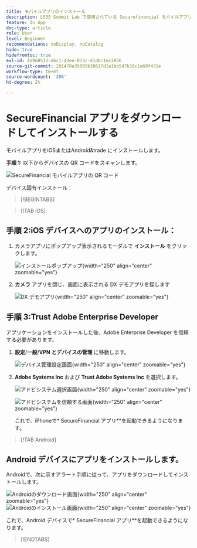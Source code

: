 ```yaml
---
title: モバイルアプリのインストール
description: L535 Summit Lab で使用されている Securefinancial モバイルアプリをインストールする方法を説明します。
feature: In App
doc-type: article
role: User
level: Beginner
recommendations: noDisplay, noCatalog
hide: true
hidefromtoc: true
exl-id: 4e968512-ebc1-42ee-873c-41d6c1ec3056
source-git-commit: 201470e35095b38617d1a1bb5d7b16c1e60f431e
workflow-type: tm+mt
source-wordcount: '206'
ht-degree: 2%

---
```


# SecureFinancial アプリをダウンロードしてインストールする

モバイルアプリをiOSまたはAndroid&amp;trade にインストールします。

**手順 1:** 以下からデバイスの QR コードをスキャンします。

![SecureFinancial モバイルアプリの QR コード ](/help/summit-labs/summit-lab-2024-lab-assets/assets/dx-demo-app-qr-codes.png)

デバイス固有インストール：

>[!BEGINTABS]

>[!TAB iOS]

## 手順 2:iOS デバイスへのアプリのインストール：

1. カメラアプリにポップアップ表示されるモーダルで **インストール** をクリックします。

   ![ インストールポップアップ ](/help/summit-labs/summit-lab-2024-lab-assets/assets/install_popup.png){width="250" align="center" zoomable="yes"}

2. **カメラ** アプリを閉じ、画面に表示される DX デモアプリを探します

   ![DX デモアプリ ](/help/summit-labs/summit-lab-2024-lab-assets/assets/dx_demo_on_ios_screen.png){width="250" align="center" zoomable="yes"}


## 手順 3:Trust Adobe Enterprise Developer

アプリケーションをインストールした後、Adobe Enterprise Developer を信頼する必要があります。

1. **設定**/**一般**/**VPN とデバイスの管理** に移動します。

   ![ デバイス管理設定画面 ](/help/summit-labs/summit-lab-2024/l820-lab-workbook/assets/1-2-2-device-management-screen.PNG " デバイス管理設定画面 "){width="250" align="center" zoomable="yes"}

1. **Adobe Systems Inc** および **Trust Adobe Systems Inc** を選択します。

   ![ アドビシステム選択画面 ](/help/summit-labs/summit-lab-2024/l820-lab-workbook/assets/1-2-3-adobe-systems.PNG " アドビシステム選択画面 "){width="250" align="center" zoomable="yes"}
   <br>

   ![ アドビシステムを信頼する画面 ](/help/summit-labs/summit-lab-2024/l820-lab-workbook/assets/1-2-4-trust-adobe.PNG){width="250" align="center" zoomable="yes"}

   これで、iPhoneで* SecureFinancial アプリ**を起動できるようになります。


>[!TAB Android]

## Android デバイスにアプリをインストールします。

Androidで、次に示すアラート手順に従って、アプリをダウンロードしてインストールします。

![Androidのダウンロード画面 ](/help/summit-labs/summit-lab-2024/l820-lab-workbook/assets/1-2-5-android-download.jpg "Androidのダウンロード画面 "){width="250" align="center" zoomable="yes"}
<br>
![Androidのインストール画面 ](/help/summit-labs/summit-lab-2024/l820-lab-workbook/assets/1-2-6-android-installation.jpg){width="250" align="center" zoomable="yes"}

これで、Android デバイスで* SecureFinancial アプリ**を起動できるようになります。

>[!ENDTABS]
